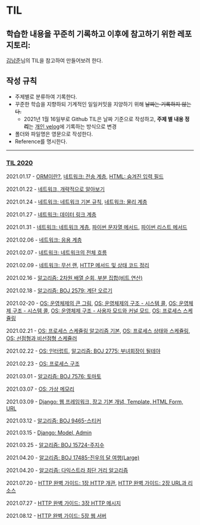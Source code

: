 # TIL

## 학습한 내용을 꾸준히 기록하고 이후에 참고하기 위한 레포지토리:

[김남준](https://github.com/namjunemy/TIL)님의 TIL을 참고하여 만들어보려 한다.

## 작성 규칙

- 주제별로 분류하여 기록한다.
- 꾸준한 학습을 지향하되 기계적인 일일커밋을 지양하기 위해 ~~날짜는 기록하지 않는다.~~
  - 2021년 1월 16일부로 Github TIL은 날짜 기준으로 작성하고, **주제 별 내용 정리**는 [개인 velog](https://velog.io/@gndan4)에 기록하는 방식으로 변경
- 폴더와 파일명은 영문으로 작성한다.
- Reference를 명시한다.

---

### [TIL 2020](https://github.com/SeongjaePark/TIL/blob/master/2020/Documents)

2021.01.17 - [ORM이란?](https://github.com/SeongjaePark/TIL/blob/master/2021/210117_ORM.md), [네트워크: 전송 계층](https://github.com/SeongjaePark/TIL/blob/master/2021/210117_network_transmission_layer.md), [HTML: 숨겨진 입력 필드](https://github.com/SeongjaePark/TIL/blob/master/2021/210117_html_input_type_hidden.md)

2021.01.22 - [네트워크, 개략적으로 알아보기](https://github.com/SeongjaePark/TIL/blob/master/2021/210122_network_overview.md)

2021.01.24 - [네트워크: 네트워크 기본 규칙](https://github.com/SeongjaePark/TIL/blob/master/2021/210124_network_basic_rule.md), [네트워크: 물리 계층](https://github.com/SeongjaePark/TIL/blob/master/2021/210124_network_physical_layer.md)

2021.01.27 - [네트워크: 데이터 링크 계층](https://github.com/SeongjaePark/TIL/blob/master/2021/210127_network_data_link_layer.md)

2021.01.31 - [네트워크: 네트워크 계층](https://github.com/SeongjaePark/TIL/blob/master/2021/210131_network_network_layer.md), [파이썬 문자열 메서드](https://github.com/SeongjaePark/TIL/blob/master/2021/210131_python_string_method.md), [파이썬 리스트 메서드](https://github.com/SeongjaePark/TIL/blob/master/2021/210131_python_list_method.md)

2021.02.06 - [네트워크: 응용 계층](https://github.com/SeongjaePark/TIL/blob/master/2021/210206_network_application_layer.md)

2021.02.07 - [네트워크: 네트워크의 전체 흐름](https://github.com/SeongjaePark/TIL/blob/master/2021/210207_network_network_overall_flow.md)

2021.02.09 - [네트워크: 무선 랜](https://github.com/SeongjaePark/TIL/blob/master/2021/210209_network_wireless_LAN.md), [HTTP 메서드 및 상태 코드 정리](https://github.com/SeongjaePark/TIL/blob/master/2021/210209_network_HTTP_method_status_code.md)

2021.02.16 - [알고리즘: 2차원 배열 순회, 부분 집합(비트 연산)](https://github.com/SeongjaePark/TIL/blob/master/2021/210216_algorithm_2darray_subset_bitwise_operation.md)

2021.02.18 - [알고리즘: BOJ 2579: 계단 오르기](https://github.com/SeongjaePark/TIL/blob/master/2021/210218_algorithm_boj_2579.md)

2021.02-20 - [OS: 운영체제의 큰 그림](https://github.com/SeongjaePark/TIL/blob/master/2021/210220_OS_oveview.md), [OS: 운영체제의 구조 - 시스템 콜](https://github.com/SeongjaePark/TIL/blob/master/2021/210220_OS_system_call.md), [OS: 운영체제 구조 - 시스템 콜](https://github.com/SeongjaePark/TIL/blob/master/2021/210220_OS_system_call.md), [OS: 운영체제 구조 - 사용자 모드와 커널 모드](https://github.com/SeongjaePark/TIL/blob/master/2021/210220_OS_user_mode_kernel_mode.md), [OS: 프로세스 스케쥴링](https://github.com/SeongjaePark/TIL/blob/master/2021/210220_OS_process_scheduling.md)

2021.02.21 - [OS: 프로세스 스케쥴링 알고리즘 기본](https://github.com/SeongjaePark/TIL/blob/master/2021/210221_OS_process_scheduling_algorithm.md), [OS: 프로세스 상태와 스케쥴링](https://github.com/SeongjaePark/TIL/blob/master/2021/210221_OS_process_status_and_scheduling.md), [OS: 선점형과 비선점형 스케쥴러](https://github.com/SeongjaePark/TIL/blob/master/2021/210221_OS_preemptive_and_non_preemptive_scheduler.md)

2021.02.22 - [OS: 인터럽트](https://github.com/SeongjaePark/TIL/blob/master/2021/210222_OS_interrupt.md), [알고리즘: BOJ 2775: 부녀회장이 될테야](https://github.com/SeongjaePark/TIL/blob/master/2021/210222_algorithm_boj_2775.md)

2021.02.23 - [OS: 프로세스 구조](https://github.com/SeongjaePark/TIL/blob/master/2021/210223_OS_process_structure.md)

2021.03.01 - [알고리즘: BOJ 7576: 토마토](https://github.com/SeongjaePark/TIL/blob/master/2021/210301_algorithm_boj_7576.md)

2021.03.07 - [OS: 가상 메모리](https://github.com/SeongjaePark/TIL/blob/master/2021/210307_OS_virtual_memory.md)

2021.03.09 - [Django: 웹 프레임워크, 장고 기본 개념, Template, HTML Form, URL](https://github.com/SeongjaePark/TIL/blob/master/2021/210309_Django_basic_template.md)

2021.03.12 - [알고리즘: BOJ 9465-스티커](https://github.com/SeongjaePark/TIL/blob/master/2021/210312_algorithm_boj_9465.md)

2021.03.15 - [Django: Model, Admin](https://github.com/SeongjaePark/TIL/blob/master/2021/210315_Django_Model_Admin.md)

2021.03.25 - [알고리즘: BOJ 15724-주지수](https://github.com/SeongjaePark/TIL/blob/master/2021/210324_algorithm_boj_15724.md)

2021.04.20 - [알고리즘: BOJ 17485-진우의 달 여행(Large)](https://github.com/SeongjaePark/TIL/blob/master/2021/210325_algorithm_boj_17485.md)

2021.04.20 - [알고리즘: 다익스트라 최단 거리 알고리즘](https://github.com/SeongjaePark/TIL/blob/master/2021/210420_algorithm_dijkstra_algorithm.md)

2021.07.20 - [HTTP 완벽 가이드: 1장 HTTP 개관](https://github.com/SeongjaePark/TIL/blob/master/2021/210720_http_1_overview.md), [HTTP 완벽 가이드: 2장 URL과 리소스](https://github.com/SeongjaePark/TIL/blob/master/2021/210720_http_2_url&resource.md)

2021.07.27 - [HTTP 완벽 가이드: 3장 HTTP 메시지](https://github.com/SeongjaePark/TIL/blob/master/2021/210720_http_3_http_message.md)

2021.08.12 - [HTTP 완벽 가이드: 5장 웹 서버](https://github.com/SeongjaePark/TIL/blob/master/2021/210720_http_5_web_server.md)
